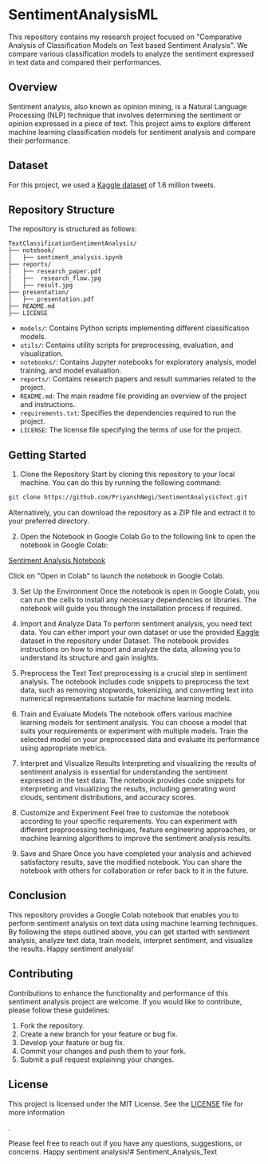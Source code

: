 # SentimentAnalysisML

This repository contains my research project focused on "Comparative Analysis of Classification Models on Text based Sentiment Analysis". We compare various classification models to analyze the sentiment expressed in text data and compared their performances.

## Overview

Sentiment analysis, also known as opinion mining, is a Natural Language Processing (NLP) technique that involves determining the sentiment or opinion expressed in a piece of text. This project aims to explore different machine learning classification models for sentiment analysis and compare their performance.

## Dataset

For this project, we used a [Kaggle dataset](https://www.kaggle.com/datasets/kazanova/sentiment140) of 1.6 million tweets. 

## Repository Structure

The repository is structured as follows:

```
TextClassificationSentimentAnalysis/
├── notebook/
│   ├── sentiment_analysis.ipynb
├── reports/
│   ├── research_paper.pdf
|   ├──  research_flow.jpg
│   ├── result.jpg
├── presentation/
|   ├── presentation.pdf 
├── README.md
├── LICENSE
```

- `models/`: Contains Python scripts implementing different classification models.
- `utils/`: Contains utility scripts for preprocessing, evaluation, and visualization.
- `notebooks/`: Contains Jupyter notebooks for exploratory analysis, model training, and model evaluation.
- `reports/`: Contains research papers and result summaries related to the project.
- `README.md`: The main readme file providing an overview of the project and instructions.
- `requirements.txt`: Specifies the dependencies required to run the project.
- `LICENSE`: The license file specifying the terms of use for the project.

## Getting Started

1. Clone the Repository
Start by cloning this repository to your local machine. You can do this by running the following command:

```bash
git clone https://github.com/PriyanshNegi/SentimentAnalysisText.git
```

Alternatively, you can download the repository as a ZIP file and extract it to your preferred directory.

2. Open the Notebook in Google Colab
Go to the following link to open the notebook in Google Colab:

[Sentiment Analysis Notebook](https://colab.research.google.com/drive/18hlkut6_OA1V-n-FqsvLLzlHoU84zyXW?usp=sharing)

Click on "Open in Colab" to launch the notebook in Google Colab.

3. Set Up the Environment
Once the notebook is open in Google Colab, you can run the cells to install any necessary dependencies or libraries. The notebook will guide you through the installation process if required.

4. Import and Analyze Data
To perform sentiment analysis, you need text data. You can either import your own dataset or use the provided [Kaggle](https://www.kaggle.com/datasets/kazanova/sentiment140) dataset in the repository under Dataset. The notebook provides instructions on how to import and analyze the data, allowing you to understand its structure and gain insights.

5. Preprocess the Text
Text preprocessing is a crucial step in sentiment analysis. The notebook includes code snippets to preprocess the text data, such as removing stopwords, tokenizing, and converting text into numerical representations suitable for machine learning models.

6. Train and Evaluate Models
The notebook offers various machine learning models for sentiment analysis. You can choose a model that suits your requirements or experiment with multiple models. Train the selected model on your preprocessed data and evaluate its performance using appropriate metrics.

7. Interpret and Visualize Results
Interpreting and visualizing the results of sentiment analysis is essential for understanding the sentiment expressed in the text data. The notebook provides code snippets for interpreting and visualizing the results, including generating word clouds, sentiment distributions, and accuracy scores.

8. Customize and Experiment
Feel free to customize the notebook according to your specific requirements. You can experiment with different preprocessing techniques, feature engineering approaches, or machine learning algorithms to improve the sentiment analysis results.

9. Save and Share
Once you have completed your analysis and achieved satisfactory results, save the modified notebook. You can share the notebook with others for collaboration or refer back to it in the future.

## Conclusion

This repository provides a Google Colab notebook that enables you to perform sentiment analysis on text data using machine learning techniques. By following the steps outlined above, you can get started with sentiment analysis, analyze text data, train models, interpret sentiment, and visualize the results. Happy sentiment analysis!

## Contributing

Contributions to enhance the functionality and performance of this sentiment analysis project are welcome. If you would like to contribute, please follow these guidelines:

1. Fork the repository.
2. Create a new branch for your feature or bug fix.
3. Develop your feature or bug fix.
4. Commit your changes and push them to your fork.
5. Submit a pull request explaining your changes.

## License

This project is licensed under the MIT License. See the [LICENSE](LICENSE) file for more information

.

Please feel free to reach out if you have any questions, suggestions, or concerns. Happy sentiment analysis!# Sentiment_Analysis_Text
